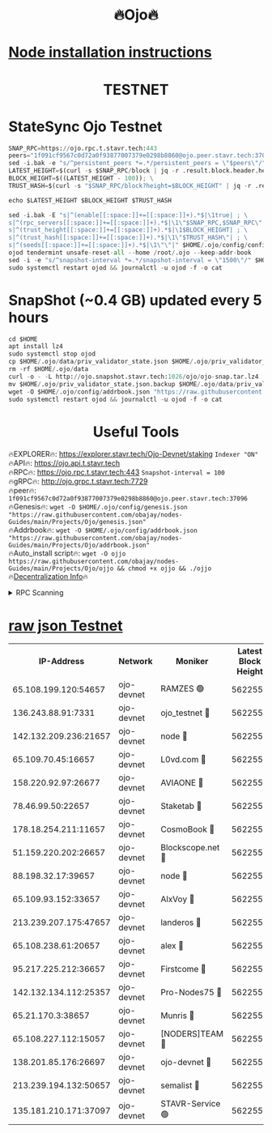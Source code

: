 <h1 align="center"> 🔥Ojo🔥</h1>

[Node installation instructions](https://github.com/obajay/nodes-Guides/tree/main/Projects/Ojo)
=

<h1 align="center"> TESTNET</h1>

# StateSync Ojo Testnet
```python
SNAP_RPC=https://ojo.rpc.t.stavr.tech:443
peers="1f091cf9567c0d72a0f93877007379e0298b8860@ojo.peer.stavr.tech:37096"
sed -i.bak -e "s/^persistent_peers *=.*/persistent_peers = \"$peers\"/" $HOME/.ojo/config/config.toml
LATEST_HEIGHT=$(curl -s $SNAP_RPC/block | jq -r .result.block.header.height); \
BLOCK_HEIGHT=$((LATEST_HEIGHT - 100)); \
TRUST_HASH=$(curl -s "$SNAP_RPC/block?height=$BLOCK_HEIGHT" | jq -r .result.block_id.hash)

echo $LATEST_HEIGHT $BLOCK_HEIGHT $TRUST_HASH

sed -i.bak -E "s|^(enable[[:space:]]+=[[:space:]]+).*$|\1true| ; \
s|^(rpc_servers[[:space:]]+=[[:space:]]+).*$|\1\"$SNAP_RPC,$SNAP_RPC\"| ; \
s|^(trust_height[[:space:]]+=[[:space:]]+).*$|\1$BLOCK_HEIGHT| ; \
s|^(trust_hash[[:space:]]+=[[:space:]]+).*$|\1\"$TRUST_HASH\"| ; \
s|^(seeds[[:space:]]+=[[:space:]]+).*$|\1\"\"|" $HOME/.ojo/config/config.toml
ojod tendermint unsafe-reset-all --home /root/.ojo --keep-addr-book
sed -i -e "s/^snapshot-interval *=.*/snapshot-interval = \"1500\"/" $HOME/.ojo/config/app.toml
sudo systemctl restart ojod && journalctl -u ojod -f -o cat
```
# SnapShot (~0.4 GB) updated every 5 hours
```python
cd $HOME
apt install lz4
sudo systemctl stop ojod
cp $HOME/.ojo/data/priv_validator_state.json $HOME/.ojo/priv_validator_state.json.backup
rm -rf $HOME/.ojo/data
curl -o - -L http://ojo.snapshot.stavr.tech:1026/ojo/ojo-snap.tar.lz4 | lz4 -c -d - | tar -x -C $HOME/.ojo --strip-components 2
mv $HOME/.ojo/priv_validator_state.json.backup $HOME/.ojo/data/priv_validator_state.json
wget -O $HOME/.ojo/config/addrbook.json "https://raw.githubusercontent.com/obajay/nodes-Guides/main/Projects/Ojo/addrbook.json"
sudo systemctl restart ojod && journalctl -u ojod -f -o cat
```
 <h1 align="center"> Useful Tools</h1>

🔥EXPLORER🔥:        https://explorer.stavr.tech/Ojo-Devnet/staking        `Indexer "ON"` \
🔥API🔥:                     https://ojo.api.t.stavr.tech \
🔥RPC🔥:                    https://ojo.rpc.t.stavr.tech:443              `Snapshot-interval = 100` \
🔥gRPC🔥:                  http://ojo.grpc.t.stavr.tech:7729 \
🔥peer🔥:                   `1f091cf9567c0d72a0f93877007379e0298b8860@ojo.peer.stavr.tech:37096` \
🔥Genesis🔥:    ```wget -O $HOME/.ojo/config/genesis.json "https://raw.githubusercontent.com/obajay/nodes-Guides/main/Projects/Ojo/genesis.json"``` \
🔥Addrbook🔥:    ```wget -O $HOME/.ojo/config/addrbook.json "https://raw.githubusercontent.com/obajay/nodes-Guides/main/Projects/Ojo/addrbook.json"``` \
🔥Auto_install script🔥: ```wget -O ojjo https://raw.githubusercontent.com/obajay/nodes-Guides/main/Projects/Ojo/ojjo && chmod +x ojjo && ./ojjo``` \
🔥[Decentralization Info](https://github.com/obajay/StateSync-snapshots/tree/main/Projects/Ojo/Decentralization)🔥



<details>
<summary>RPC Scanning</summary>

<h2 align="center"> We scan nodes in real time every 4 hours. And we provide the final result of RPC endpoints.
We cannot influence the operation of these nodes in any way. </h2>


```python
If Voting Power is higher than 0 --> then the Node is a validator of the network and may be subject to attack and be a potential threat to the chain.
```
```python
We marked such validators with a red symbol
```

</details>

[raw json Testnet](https://rpc-check.ojot.stavr.tech/ojot/rpc-ojot-result.json)
=


<table><tr><th>IP-Address</th><th>Network</th><th>Moniker</th><th>Latest Block Height</th><th>Earliest Block Height</th><th>Catching Up</th><th>Tx Index</th><th>Voting Power</th><th>Scan Time</th></tr><tr><td>65.108.199.120:54657</td><td>ojo-devnet</td><td>RAMZES 🟢</td><td>5622554</td><td>306156</td><td>False</td><td>on</td><td>0</td><td>2024-02-26T20:53:22.618503378UTC</td></tr><tr><td>136.243.88.91:7331</td><td>ojo-devnet</td><td>ojo_testnet 🔴</td><td>5622555</td><td>308845</td><td>False</td><td>on</td><td>1000</td><td>2024-02-26T20:53:30.652368465UTC</td></tr><tr><td>142.132.209.236:21657</td><td>ojo-devnet</td><td>node 🔴</td><td>5622558</td><td>350001</td><td>False</td><td>on</td><td>1999</td><td>2024-02-26T20:53:43.945643331UTC</td></tr><tr><td>65.109.70.45:16657</td><td>ojo-devnet</td><td>L0vd.com 🔴</td><td>5622559</td><td>695918</td><td>False</td><td>off</td><td>998</td><td>2024-02-26T20:53:51.685800576UTC</td></tr><tr><td>158.220.92.97:26677</td><td>ojo-devnet</td><td>AVIAONE 🔴</td><td>5622557</td><td>2754001</td><td>False</td><td>on</td><td>19926</td><td>2024-02-26T20:53:39.099465121UTC</td></tr><tr><td>78.46.99.50:22657</td><td>ojo-devnet</td><td>Staketab 🔴</td><td>5622559</td><td>4254801</td><td>False</td><td>on</td><td>1276</td><td>2024-02-26T20:53:51.884041245UTC</td></tr><tr><td>178.18.254.211:11657</td><td>ojo-devnet</td><td>CosmoBook 🔴</td><td>5622558</td><td>4392001</td><td>False</td><td>off</td><td>1047</td><td>2024-02-26T20:53:46.290667257UTC</td></tr><tr><td>51.159.220.202:26657</td><td>ojo-devnet</td><td>Blockscope.net 🔴</td><td>5622554</td><td>4425001</td><td>False</td><td>on</td><td>1970</td><td>2024-02-26T20:53:21.971316910UTC</td></tr><tr><td>88.198.32.17:39657</td><td>ojo-devnet</td><td>node 🔴</td><td>5622558</td><td>4710001</td><td>False</td><td>on</td><td>100379</td><td>2024-02-26T20:53:46.535379520UTC</td></tr><tr><td>65.109.93.152:33657</td><td>ojo-devnet</td><td>AlxVoy 🔴</td><td>5622558</td><td>4943001</td><td>False</td><td>on</td><td>4491415</td><td>2024-02-26T20:53:43.707009873UTC</td></tr><tr><td>213.239.207.175:47657</td><td>ojo-devnet</td><td>landeros 🔴</td><td>5622557</td><td>4967924</td><td>False</td><td>off</td><td>11083</td><td>2024-02-26T20:53:39.312851513UTC</td></tr><tr><td>65.108.238.61:20657</td><td>ojo-devnet</td><td>alex 🔴</td><td>5622554</td><td>5131001</td><td>False</td><td>on</td><td>11359</td><td>2024-02-26T20:53:22.303603851UTC</td></tr><tr><td>95.217.225.212:36657</td><td>ojo-devnet</td><td>Firstcome 🔴</td><td>5622555</td><td>5251946</td><td>False</td><td>on</td><td>13566</td><td>2024-02-26T20:53:28.417547150UTC</td></tr><tr><td>142.132.134.112:25357</td><td>ojo-devnet</td><td>Pro-Nodes75 🔴</td><td>5622555</td><td>5522555</td><td>False</td><td>on</td><td>24651</td><td>2024-02-26T20:53:25.675930851UTC</td></tr><tr><td>65.21.170.3:38657</td><td>ojo-devnet</td><td>Munris 🔴</td><td>5622555</td><td>5522555</td><td>False</td><td>off</td><td>20123</td><td>2024-02-26T20:53:28.044348594UTC</td></tr><tr><td>65.108.227.112:15057</td><td>ojo-devnet</td><td>[NODERS]TEAM 🔴</td><td>5622559</td><td>5522559</td><td>False</td><td>off</td><td>9999</td><td>2024-02-26T20:53:51.138344246UTC</td></tr><tr><td>138.201.85.176:26697</td><td>ojo-devnet</td><td>ojo-devnet 🔴</td><td>5622559</td><td>5522559</td><td>False</td><td>on</td><td>1000024000</td><td>2024-02-26T20:53:51.390626422UTC</td></tr><tr><td>213.239.194.132:50657</td><td>ojo-devnet</td><td>semalist 🔴</td><td>5622554</td><td>5540522</td><td>False</td><td>on</td><td>21037</td><td>2024-02-26T20:53:22.843893770UTC</td></tr><tr><td>135.181.210.171:37097</td><td>ojo-devnet</td><td>STAVR-Service 🟢</td><td>5622554</td><td>5621701</td><td>False</td><td>on</td><td>0</td><td>2024-02-26T20:53:23.423125544UTC</td></tr></table>
